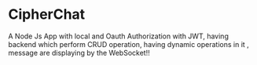 # CipherChat
A Node Js App with local and Oauth Authorization with JWT, having backend which perform CRUD operation, having dynamic operations in it , message are displaying by the WebSocket!!
